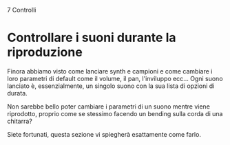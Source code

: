 7 Controlli

# Controllare i suoni durante la riproduzione

Finora abbiamo visto come lanciare synth e campioni e come cambiare i loro parametri di default come il volume, il pan, l'inviluppo ecc... Ogni suono lanciato è, essenzialmente, un singolo suono con la sua lista di opzioni di durata.

Non sarebbe bello poter cambiare i parametri di un suono mentre viene riprodotto, proprio come se stessimo facendo un bending sulla corda di una chitarra?

Siete fortunati, questa sezione vi spiegherà esattamente come farlo.
